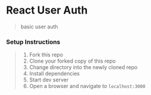 # React User Auth

> basic user auth

### Setup Instructions

> 1. Fork this repo
> 1. Clone your forked copy of this repo
> 1. Change directory into the newly cloned repo
> 1. Install dependencies 
> 1. Start dev server
> 1. Open a browser and navigate to `localhost:3000` 
